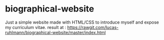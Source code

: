 # biographical-website
Just a simple website made with HTML/CSS to introduce myself and expose my curriculum vitae.
result at : https://rawgit.com/lucas-ruhlmann/biographical-website/master/index.html
